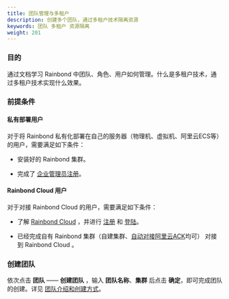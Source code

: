 ```yaml
---
title: 团队管理与多租户
description: 创建多个团队，通过多租户技术隔离资源
keywords: 团队 多租户 资源隔离
weight: 201
---
```


### 目的

通过文档学习 Rainbond 中团队、角色、用户如何管理。什么是多租户技术，通过多租户技术实现什么效果。

### 前提条件

#### 私有部署用户

对于将 Rainbond 私有化部署在自己的服务器（物理机、虚拟机、阿里云ECS等）的用户，需要满足如下条件：

- 安装好的 Rainbond 集群。

- 完成了 [企业管理员注册](/docs/enterprise-manager/user-registration-login/user-register/)。

#### Rainbond Cloud 用户

对于对接 Rainbond Cloud 的用户，需要满足如下条件：

- 了解 [Rainbond Cloud](/docs/quick-start/rainbond-cloud/) ，并进行 [注册](https://cloud.goodrain.com/enterprise-server/registered) 和 [登陆](https://cloud.goodrain.com/enterprise-server/login)。

- 已经完成自有 Rainbond 集群（自建集群、[自动对接阿里云ACK](/docs/user-operations/install/aliyun-ack/)均可） 对接到 Rainbond Cloud 。

### 创建团队

依次点击 **团队** —— **创建团队** ，输入 **团队名称**、**集群** 后点击 **确定**，即可完成团队的创建。详见 [团队介绍和创建方式](/docs/enterprise-manager/enterprise/teams/create-team/)。


